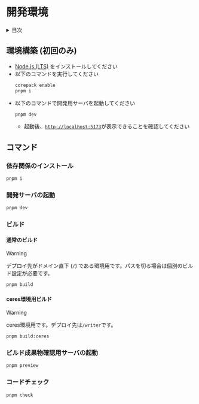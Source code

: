 # 開発環境

<details>
<summary>目次</summary>

- [開発環境](#開発環境)
  - [環境構築 (初回のみ)](#環境構築-初回のみ)
  - [コマンド](#コマンド)
    - [依存関係のインストール](#依存関係のインストール)
    - [開発サーバの起動](#開発サーバの起動)
    - [ビルド](#ビルド)
      - [通常のビルド](#通常のビルド)
      - [ceres環境用ビルド](#ceres環境用ビルド)
    - [ビルド成果物確認用サーバの起動](#ビルド成果物確認用サーバの起動)
    - [コードチェック](#コードチェック)

</details>

## 環境構築 (初回のみ)

- [Node.js (LTS)](https://nodejs.org) をインストールしてください
- 以下のコマンドを実行してください
  ```bash
  corepack enable
  pnpm i
  ```
- 以下のコマンドで開発用サーバを起動してください
  ```bash
  pnpm dev
  ```
  - 起動後、[`http://localhost:5173`](http://localhost:5173)が表示できることを確認してください

## コマンド

### 依存関係のインストール

```bash
pnpm i
```

### 開発サーバの起動

```bash
pnpm dev
```

### ビルド

#### 通常のビルド

> [!WARNING]
> デプロイ先がドメイン直下 (`/`) である環境用です。パスを切る場合は個別のビルド設定が必要です。

```bash
pnpm build
```

#### ceres環境用ビルド

> [!WARNING]
> ceres環境用です。デプロイ先は`/writer`です。

```bash
pnpm build:ceres
```

### ビルド成果物確認用サーバの起動

```bash
pnpm preview
```

### コードチェック

```
pnpm check
```

